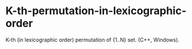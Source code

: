 # K-th-permutation-in-lexicographic-order
K-th (in lexicographic order) permutation of {1..N} set. (C++, Windows).
